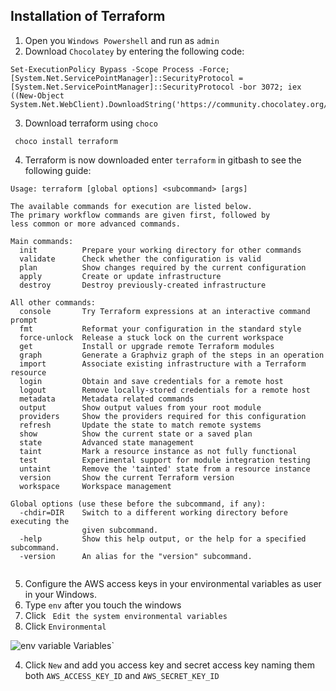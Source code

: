 ## Installation of Terraform

1. Open you `Windows Powershell` and run as `admin`
2. Download `Chocolatey` by entering the following code:

```
Set-ExecutionPolicy Bypass -Scope Process -Force; [System.Net.ServicePointManager]::SecurityProtocol = [System.Net.ServicePointManager]::SecurityProtocol -bor 3072; iex ((New-Object System.Net.WebClient).DownloadString('https://community.chocolatey.org/install.ps1'))
```
3. Download terraform using `choco`

```
 choco install terraform
```
4. Terraform is now downloaded enter `terraform` in gitbash to see the following guide:

```
Usage: terraform [global options] <subcommand> [args]

The available commands for execution are listed below.
The primary workflow commands are given first, followed by
less common or more advanced commands.

Main commands:
  init          Prepare your working directory for other commands
  validate      Check whether the configuration is valid
  plan          Show changes required by the current configuration
  apply         Create or update infrastructure
  destroy       Destroy previously-created infrastructure

All other commands:
  console       Try Terraform expressions at an interactive command prompt
  fmt           Reformat your configuration in the standard style
  force-unlock  Release a stuck lock on the current workspace
  get           Install or upgrade remote Terraform modules
  graph         Generate a Graphviz graph of the steps in an operation
  import        Associate existing infrastructure with a Terraform resource
  login         Obtain and save credentials for a remote host
  logout        Remove locally-stored credentials for a remote host
  metadata      Metadata related commands
  output        Show output values from your root module
  providers     Show the providers required for this configuration
  refresh       Update the state to match remote systems
  show          Show the current state or a saved plan
  state         Advanced state management
  taint         Mark a resource instance as not fully functional
  test          Experimental support for module integration testing
  untaint       Remove the 'tainted' state from a resource instance
  version       Show the current Terraform version
  workspace     Workspace management

Global options (use these before the subcommand, if any):
  -chdir=DIR    Switch to a different working directory before executing the
                given subcommand.
  -help         Show this help output, or the help for a specified subcommand.
  -version      An alias for the "version" subcommand.


```

5. Configure the AWS access keys in your environmental variables as user in your Windows.
  1. Type `env` after you touch the windows 
  2. Click ` Edit the system environmental variables`
  3. Click `Environmental`


  ![env variable](https://github.com/fsh-nur/iac_terraform_orchestration/assets/129324316/e52c0783-0546-446d-8ae6-726c06dac920)
Variables`


  4. Click `New` and add you access key and secret access key naming them both `AWS_ACCESS_KEY_ID` and `AWS_SECRET_KEY_ID`


  
